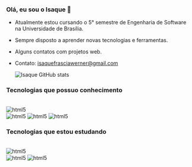 ### Olá, eu sou o Isaque 👋

- Atualmente estou cursando o 5° semestre de Engenharia de Software na Universidade de Brasília.
- Sempre disposto a aprender novas tecnologias e ferramentas.
- Alguns contatos com projetos web.
- Contato: isaquefrasciawerner@gmail.com


  ![Isaque GitHub stats](https://github-readme-stats.vercel.app/api?username=IsaqueSH&show_icons=true&theme=dracula)

 ### Tecnologias que possuo conhecimento
 
 <div style ="display: inline_block"><br/>
   <img align="center" alt="html5" src= "https://img.shields.io/badge/Python-14354C?style=for-the-badge&logo=python&logoColor=white" />
   <div/>

  <img align="center" alt="html5" src= "https://img.shields.io/badge/Django-092E20?style=for-the-badge&logo=django&logoColor=white" />

  <img align="center" alt="html5" src= "https://img.shields.io/badge/HTML-239120?style=for-the-badge&logo=html5&logoColor=white" />

  <img align="center" alt="html5" src= "https://img.shields.io/badge/C-00599C?style=for-the-badge&logo=c&logoColor=white" />

  ### Tecnologias que estou estudando

   <div style ="display: inline_block"><br/>
     
   <img align="center" alt="html5" src= "https://img.shields.io/badge/JavaScript-F7DF1E?style=for-the-badge&logo=javascript&logoColor=black" />
   <div/>

   <img align="center" alt="html5" src= "https://img.shields.io/badge/React-20232A?style=for-the-badge&logo=react&logoColor=61DAFB" />

   <img align="center" alt="html5" src= "https://img.shields.io/badge/MySQL-00000F?style=for-the-badge&logo=mysql&logoColor=white" />


  

   
   
   

   

